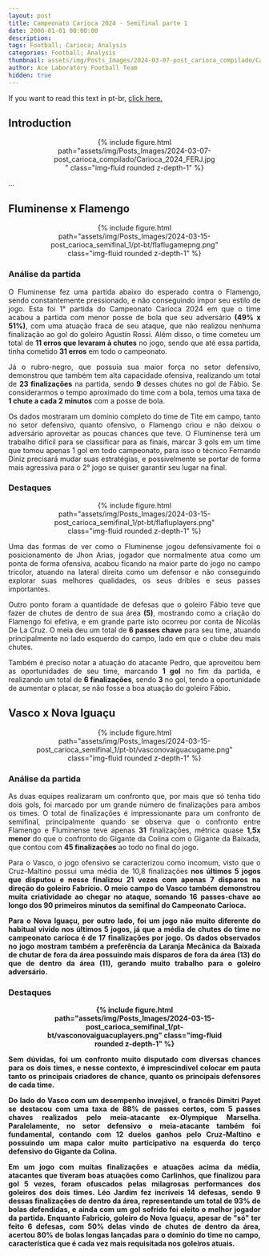 ```yaml
---
layout: post
title: Campeonato Carioca 2024 - Semifinal parte 1
date: 2000-01-01 00:00:00
description:
tags: Football; Carioca; Analysis
categories: Football; Analysis
thumbnail: assets/img/Posts_Images/2024-03-07-post_carioca_compilado/Carioca_2024_FERJ.jpg
author: Ace Laboratory Football Team
hidden: true
---
```



<p align="justify">
If you want to read this text in pt-br, <a href = "https://ac3lab.github.io/blog/2000/post_carioca_semifinal_1-pt/"> click here.</a>
</p>

<h2>Introduction</h2>

<div style="width: 65%; margin: 0 auto; text-align: center;">
{% include figure.html path="assets/img/Posts_Images/2024-03-07-post_carioca_compilado/Carioca_2024_FERJ.jpg" class="img-fluid rounded z-depth-1" %}
</div>

<div style="text-align: justify">
<p align="justify">
...
</p>
</div>

<h2>Fluminense x Flamengo</h2>
<div style="width: 80%; margin: 0 auto; text-align: center;">
{% include figure.html path="assets/img/Posts_Images/2024-03-15-post_carioca_semifinal_1/pt-bt/flaflugamepng.png" class="img-fluid rounded z-depth-1" %}
</div>

<div style="text-align: justify">

<h3>Análise da partida</h3>
<p align="justify">
O Fluminense fez uma partida abaixo do esperado contra o Flamengo, sendo constantemente pressionado, e não conseguindo impor seu estilo de jogo. Esta foi 1° partida do Campeonato Carioca 2024 em que o time acabou a partida com menor posse de bola que seu adversário <b>(49% x 51%)</b>, com uma atuação fraca de seu ataque, que não realizou nenhuma finalização ao gol do goleiro Agustín Rossi. Além disso, o time cometeu um total de <b>11 erros que levaram à chutes</b> no jogo, sendo que até essa partida, tinha cometido <b>31 erros</b> em todo o campeonato.
</p>
<p align="justify">
Já o rubro-negro, que possuía sua maior força no setor defensivo, demonstrou que também tem alta capacidade ofensiva, realizando um total de <b>23 finalizações</b> na partida, sendo <b>9</b> desses chutes no gol de Fábio. Se considerarmos o tempo aproximado do time com a bola, temos uma taxa de <b>1 chute a cada 2 minutos</b> com a posse de bola. 
</p>

<p align="justify">
Os dados mostraram um domínio completo do time de Tite em campo, tanto no setor defensivo, quanto ofensivo, o Flamengo criou e não deixou o adversário aproveitar as poucas chances que teve. O Fluminense terá um trabalho difícil para se classificar para as finais, marcar 3 gols em um time que tomou apenas 1 gol em todo campeonato, para isso o técnico Fernando Diniz precisará mudar suas estratégias, e possivelmente se portar de forma mais agressiva para o 2° jogo se quiser garantir seu lugar na final.
</p>

<h3>Destaques</h3>

<div style="width: 80%; margin: 0 auto; text-align: center;">
{% include figure.html path="assets/img/Posts_Images/2024-03-15-post_carioca_semifinal_1/pt-bt/flafluplayers.png" class="img-fluid rounded z-depth-1" %}
</div>
<p align="justify">
Uma das formas de ver como o Fluminense jogou defensivamente foi o posicionamento de Jhon Arias, jogador que normalmente atua como um ponta de forma ofensiva, acabou ficando na maior parte do jogo no campo tricolor, atuando na lateral direita como um defensor e não conseguindo explorar suas melhores qualidades, os seus dribles e seus passes importantes.
</p>

<p align="justify">
Outro ponto foram a quantidade de defesas que o goleiro Fábio teve que fazer de chutes de dentro de sua área <b>(5)</b>, mostrando como a criação do Flamengo foi efetiva, e em grande parte isto ocorreu por conta de Nicolás De La Cruz. O meia deu um total de <b>6 passes chave</b> para seu time, atuando principalmente no lado esquerdo do campo, lado em que o clube deu mais chutes.
</p>

<p align="justify">
Também é preciso notar a atuação do atacante Pedro, que aproveitou bem as oportunidades de seu time, marcando <b>1 gol</b> no fim da partida, e realizando um total de <b>6 finalizações</b>, sendo <b>3</b> no gol, tendo a oportunidade de aumentar o placar, se não fosse a boa atuação do goleiro Fábio.
</p>

</div>

<h2>Vasco x Nova Iguaçu</h2>
<div style="width: 80%; margin: 0 auto; text-align: center;">
{% include figure.html path="assets/img/Posts_Images/2024-03-15-post_carioca_semifinal_1/pt-bt/vasconovaiguacugame.png" class="img-fluid rounded z-depth-1" %}
</div>

<div style="text-align: justify">
<h3>Análise da partida</h3>
<p align="justify">
As duas equipes realizaram um confronto que, por mais que só tenha tido dois gols, foi marcado por um grande número de finalizações para ambos os times. O total de finalizações é impressionante para um confronto de semifinal, principalmente quando se observa que o confronto entre Flamengo e Fluminense teve apenas <b>31</b> finalizações, métrica quase <b>1,5x menor</b> do que o confronto do Gigante da Colina com o Gigante da Baixada, que contou com <b>45 finalizações</b> ao todo no final do jogo.
</p>

<p align="justify">
Para o Vasco, o jogo ofensivo se caracterizou como incomum, visto que o Cruz-Maltino possui uma média de </b>10,8 finalizações<b> nos últimos 5 jogos que disputou e nesse finalizou <b>21 vezes</b> com apenas <b>7 disparos</b> na direção do goleiro Fabrício. O meio campo do Vasco também demonstrou muita criatividade ao chegar no ataque, somando <b>16 passes-chave</b> ao longo dos 90 primeiros minutos da semifinal do Campeonato Carioca.
</p>

<p align="justify">
Para o Nova Iguaçu, por outro lado, foi um jogo não muito diferente do habitual vivido nos últimos 5 jogos, já que a média de chutes do time no campeonato carioca é de <b>17 finalizações</b> por jogo. Os dados observados no jogo mostram também a preferência da Laranja Mecânica da Baixada de chutar de fora da área possuindo mais disparos de fora da área <b>(13)</b> do que de dentro da área <b>(11)</b>, gerando muito trabalho para o goleiro adversário.
</p>

<h3>Destaques</h3>

<div style="width: 80%; margin: 0 auto; text-align: center;">
{% include figure.html path="assets/img/Posts_Images/2024-03-15-post_carioca_semifinal_1/pt-bt/vasconovaiguacuplayers.png" class="img-fluid rounded z-depth-1" %}
</div>

<p align="justify">
Sem dúvidas, foi um confronto muito disputado com diversas chances para os dois times, e nesse contexto, é imprescindível colocar em pauta tanto os principais criadores de chance, quanto os principais defensores de cada time.
</p>
<p align="justify">

Do lado do Vasco com um desempenho invejável, o francês Dimitri Payet se destacou com uma taxa de <b>88% de passes certos</b>, com <b>5 passes chaves</b> realizados pelo meia-atacante ex-Olympique Marselha. Paralelamente, no setor defensivo o meia-atacante também foi fundamental, contando com <b>12 duelos ganhos</b> pelo Cruz-Maltino e possuindo um mapa calor muito participativo na esquerda do terço defensivo do Gigante da Colina.

</p>
<p align="justify">
Em um jogo com muitas finalizações e atuações acima da média, atacantes que tiveram boas atuações como Carlinhos, que finalizou para gol <b>5 vezes</b>, foram ofuscados pelas milagrosas performances dos goleiros dos dois times. Léo Jardim fez incríveis <b>14 defesas</b>, sendo 9 dessas finalizações de dentro da área, representando um total de <b>93%</b> de bolas defendidas, e ainda com um gol sofrido foi eleito o melhor jogador da partida. Enquanto Fabricio, goleiro do Nova Iguaçu, apesar de "só" ter feito 6 defesas, com 50% delas vindo de chutes de dentro da área, acertou <b>80% de bolas longas</b> lançadas para o domínio do time no campo, característica que é cada vez mais requisitada nos goleiros atuais.
</p>
</div>
